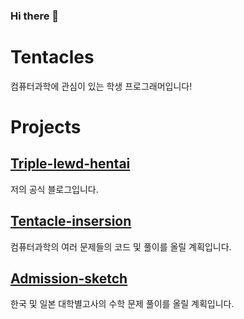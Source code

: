 ### Hi there 👋

<!--
**Triple-lewd-Hentai/Triple-lewd-Hentai** is a ✨ _special_ ✨ repository because its `README.md` (this file) appears on your GitHub profile.

Here are some ideas to get you started:

- 🔭 I’m currently working on ...
- 🌱 I’m currently learning ...
- 👯 I’m looking to collaborate on ...
- 🤔 I’m looking for help with ...
- 💬 Ask me about ...
- 📫 How to reach me: ...
- 😄 Pronouns: ...
- ⚡ Fun fact: ...
-->

# Tentacles

컴퓨터과학에 관심이 있는 학생 프로그래머입니다!


# Projects

## [Triple-lewd-hentai](https://triple-lewd-hentai.github.io)

저의 공식 블로그입니다.

## [Tentacle-insersion](https://github.com/Triple-lewd-Hentai/Tentacle-insertion)

컴퓨터과학의 여러 문제들의 코드 및 풀이를 올릴 계획입니다.


## [Admission-sketch](https://github.com/Triple-lewd-Hentai/admission_sketch)

한국 및 일본 대학별고사의 수학 문제 풀이를 올릴 계획입니다.

